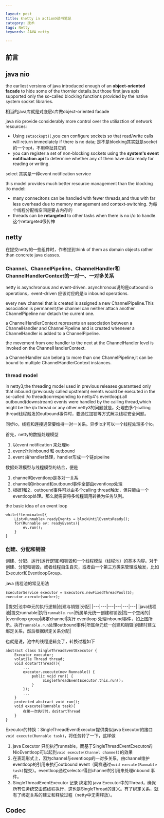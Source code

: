 ```yaml
---

layout: post
title: 《netty in action》读书笔记
category: 技术
tags: Netty
keywords: JAVA netty

---
```


## 前言

## java nio

the earliest versions of java introduced enough of an **object-oriented facade** to hide some of the thornier details.but those first java apis supported only the so-called blocking functions provided by the native system socket libraries.

相当的java库就是对底层c库做object-oriented facade

java nio provide considerably more control over the utiliaztion of network resources:

* Using `setsockopt()`,you can configure sockets so that read/write calls will return immediately if there is no data; 是不是blocking其实就是socket 的一个opt，不用牵扯其它的
* you can register a set of non-blocking sockets using the **system's event notification api** to determine whether any of them have data ready for reading or writing. 

select 其实是一种event notification service

this model provides much better resource management than the blocking i/o model:

* many connecitons can be handled with fewer threads,and thus with far less overhead due to memory management and context-switching. 为每个线程分配栈空间是要占内存的
* threads can be **retargeted** to other tasks when there is no i/o to handle.这个retargeted很传神

## netty

在提交netty的一些组件时，作者提到think of them as domain objects rather than concrete java classes.

### Channel、ChannelPipeline、ChannelHandler和ChannelHandlerContext的一对一、一对多关系

netty is asynchronous and event-driven. asynchronous说的是outbound io operations，event-driven 应该对应的是io inbound operations.

every new channel that is created is assigned a new ChannelPipeline.This association is permanent;the channel can neither attach another ChannelPipeline nor detach the current one.

a ChannelHandlerContext represents an association between a ChannelHandler and ChannelPipeline and is created whenever a ChannelHandler is added to a ChannelPipeline.

the movement from one handler to the next at the ChannelHandler level is invoked on the ChannelHandlerContext.

a ChannelHandler can belong to more than one ChannelPipeline,it can be bound to multiple ChannelHandlerContext instances.

### thread model

in netty3,the threading model used in previous releases guaranteed only that inbound (previously called upstream) events would be executed in the so-called i/o thread(corresponding to netty4's eventloop).all outbound(downstream) events were handled by the calling thread,which might be the i/o thread or any other.netty3的问题就是，处理由多个calling thread线程触发的outbound事件时，要通过加锁等方式解决线程安全问题。

同步io，线程和连接通常要维持一对一关系。异步io才可以一个线程处理多个io。

首先，netty的数据处理模型

1. 以event notification 来处理io
2. event分为inbound 和 outbound
3. event 由handler处理，handler形成一个链pipeline

数据处理模型与线程模型的结合，便是

1. channel和eventloop是多对一关系
2. channel的inbound和outbound事件全部由eventloop处理
3. 根据1和2，outbound事件可以由多个calling thread触发，但只能由一个eventloop处理。那么就需要将多线程调用转换为任务队列。

the basic idea of an event loop

	while(!terminated){
		List<Runnable> readyEvents = blockUntilEventsReady();
		for(Runnable ev: readyEvents){
			ev.run();
		}
	}
	
### 创建、分配和销毁

创建、分配、运行(运行逻辑)和销毁和一个线程模型（线程池）的基本内容。对于创建、分配和销毁，或者线程自生自灭，或者由一个第三方类来管理或触发，比如Executor和EventloopGroup。
	
java 线程池的常见用法

    ExecutorService executor = Executors.newFixedThreadPool(5);
    executor.execute(worker);
	
||提交|池中单元的执行逻辑|创建与销毁|分配|
|---|---|---|---|---|---|
|java线程池|提交runnable|执行`runnable.run`|所属单元统一创建和销毁|找一个空闲的|
|eventloop group|绑定channel|执行 eventloop 处理inbound事件，如上图所示。执行`runnable.run`处理outbound事件|所属单元统一创建和销毁|创建时建立绑定关系，然后根据绑定关系分配|

也就是说，池中的线程逻辑变了，转换过程如下

	abstract class SingleThreadEventExecutor {
		Executor executor;
		volatile Thread thread;
		void doStartThread(){
			...
			executor.execute(new Runnable() {
				public void run() {
					 SingleThreadEventExecutor.this.run();
				}
			});
			...
		}
		protected abstract void run();
		void execute(Runnable task){
			在第一次执行时，doStartThread
		}
	}

Executor的转换：SingleThreadEventExecutor提供类似java Executor的接口`void execute(Runnable task)`，将任务转了一下，这样做

1. java Executor 只能执行runnable，而基于SingleThreadEventExecutor的NioEventloop可以起到`void execute(Channel channel)`的效果
2. 在表现形式上，因为channel与eventloop的一对多关系，由channel维护eventloop的引用来执行outbound event（同样通过`void execute(Runnable task)`提交）。eventloop通过selector得到channel的引用来处理inbound 事件。
3. SingleThreadEventExecutor 记录 绑定的 java Executor中的Thread，确保所有任务统交由该线程执行，这也是SingleThread的含义。有了绑定关系，就有了绑定关系的建立和释放过程（netty中无需释放）。

## Codec



